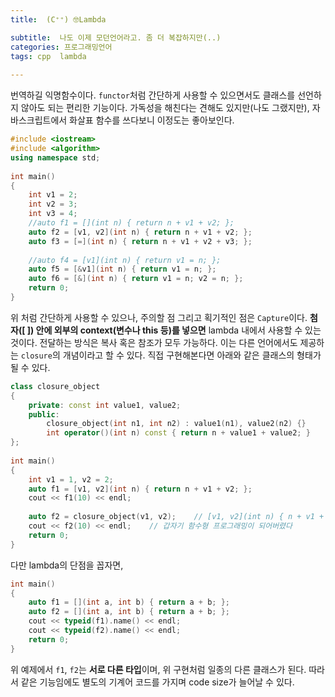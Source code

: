 ```yaml
---
title:  (C⁺⁺) 🤓Lambda

subtitle:  나도 이제 모던언어라고. 좀 더 복잡하지만(..)
categories: 프로그래밍언어 
tags: cpp  lambda
 
---
```


  
   
번역하길 익명함수이다. `functor`처럼 간단하게 사용할 수 있으면서도 클래스를 선언하지 않아도 되는 편리한 기능이다. 가독성을 해친다는 견해도 있지만(나도 그랬지만), 자바스크립트에서 화살표 함수를 쓰다보니 이정도는 좋아보인다.  
  
```cpp  
#include <iostream>  
#include <algorithm>  
using namespace std;  
  
int main()  
{  
	int v1 = 2;  
	int v2 = 3;  
	int v3 = 4;  
	//auto f1 = [](int n) { return n + v1 + v2; };   
	auto f2 = [v1, v2](int n) { return n + v1 + v2; };  
	auto f3 = [=](int n) { return n + v1 + v2 + v3; };  
  
	//auto f4 = [v1](int n) { return v1 = n; };   
	auto f5 = [&v1](int n) { return v1 = n; };   
	auto f6 = [&](int n) { return v1 = n; v2 = n; };   
	return 0;  
}  
```  
  
위 처럼 간단하게 사용할 수 있으나, 주의할 점 그리고 획기적인 점은 `Capture`이다. **첨자([ ]) 안에 외부의 context(변수나 this 등)를 넣으면** lambda 내에서 사용할 수 있는 것이다. 전달하는 방식은 복사 혹은 참조가 모두 가능하다. 이는 다른 언어에서도 제공하는 `closure`의 개념이라고 할 수 있다. 직접 구현해본다면 아래와 같은 클래스의 형태가 될 수 있다.  
  
```cpp  
class closure_object  
{  
	private: const int value1, value2;  
	public:  
		closure_object(int n1, int n2) : value1(n1), value2(n2) {}  
		int operator()(int n) const { return n + value1 + value2; }  
};  
  
int main()  
{  
	int v1 = 1, v2 = 2;  
	auto f1 = [v1, v2](int n) { return n + v1 + v2; };  
	cout << f1(10) << endl;  
  
	auto f2 = closure_object(v1, v2);    // [v1, v2](int n) { n + v1 + v2 }와 동일  
	cout << f2(10) << endl;    // 갑자기 함수형 프로그래밍이 되어버렸다  
	return 0;  
}  
```  
  
다만 lambda의 단점을 꼽자면,  
  
```cpp  
int main()  
{  
	auto f1 = [](int a, int b) { return a + b; };  
	auto f2 = [](int a, int b) { return a + b; };  
	cout << typeid(f1).name() << endl;  
	cout << typeid(f2).name() << endl;  
	return 0;  
}  
```  
  
위 예제에서 `f1`, `f2`는 **서로 다른 타입**이며, 위 구현처럼 일종의 다른 클래스가 된다. 따라서 같은 기능임에도 별도의 기계어 코드를 가지며 code size가 늘어날 수 있다.  

